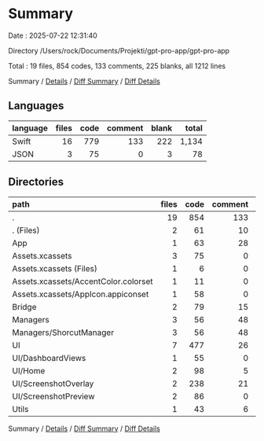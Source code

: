 # Summary

Date : 2025-07-22 12:31:40

Directory /Users/rock/Documents/Projekti/gpt-pro-app/gpt-pro-app

Total : 19 files,  854 codes, 133 comments, 225 blanks, all 1212 lines

Summary / [Details](details.md) / [Diff Summary](diff.md) / [Diff Details](diff-details.md)

## Languages
| language | files | code | comment | blank | total |
| :--- | ---: | ---: | ---: | ---: | ---: |
| Swift | 16 | 779 | 133 | 222 | 1,134 |
| JSON | 3 | 75 | 0 | 3 | 78 |

## Directories
| path | files | code | comment | blank | total |
| :--- | ---: | ---: | ---: | ---: | ---: |
| . | 19 | 854 | 133 | 225 | 1,212 |
| . (Files) | 2 | 61 | 10 | 24 | 95 |
| App | 1 | 63 | 28 | 34 | 125 |
| Assets.xcassets | 3 | 75 | 0 | 3 | 78 |
| Assets.xcassets (Files) | 1 | 6 | 0 | 1 | 7 |
| Assets.xcassets/AccentColor.colorset | 1 | 11 | 0 | 1 | 12 |
| Assets.xcassets/AppIcon.appiconset | 1 | 58 | 0 | 1 | 59 |
| Bridge | 2 | 79 | 15 | 22 | 116 |
| Managers | 3 | 56 | 48 | 20 | 124 |
| Managers/ShorcutManager | 3 | 56 | 48 | 20 | 124 |
| UI | 7 | 477 | 26 | 114 | 617 |
| UI/DashboardViews | 1 | 55 | 0 | 13 | 68 |
| UI/Home | 2 | 98 | 5 | 18 | 121 |
| UI/ScreenshotOverlay | 2 | 238 | 21 | 69 | 328 |
| UI/ScreenshotPreview | 2 | 86 | 0 | 14 | 100 |
| Utils | 1 | 43 | 6 | 8 | 57 |

Summary / [Details](details.md) / [Diff Summary](diff.md) / [Diff Details](diff-details.md)